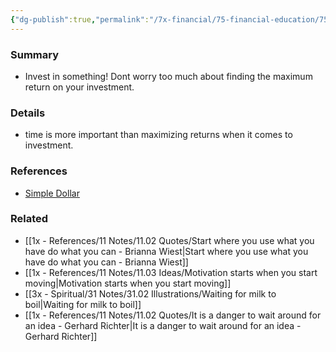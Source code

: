 ```yaml
---
{"dg-publish":true,"permalink":"/7x-financial/75-financial-education/75-01-financial-notes/dont-worry-about-what-you-are-investing-in-just-invest-in-something/","title":"Dont worry about what you are investing in - just invest in something","dgShowBacklinks":false}
---
```



### Summary
- Invest in something! Dont worry too much about finding the maximum return on your investment.

### Details
- time is more important than maximizing returns when it comes to investment.

### References
- [Simple Dollar](https://web.archive.org/web/20110902020254/http://www.thesimpledollar.com/)

### Related
- [[1x - References/11 Notes/11.02 Quotes/Start where you use what you have do what you can - Brianna Wiest\|Start where you use what you have do what you can - Brianna Wiest]]
- [[1x - References/11 Notes/11.03 Ideas/Motivation starts when you start moving\|Motivation starts when you start moving]]
- [[3x - Spiritual/31 Notes/31.02 Illustrations/Waiting for milk to boil\|Waiting for milk to boil]]
- [[1x - References/11 Notes/11.02 Quotes/It is a danger to wait around for an idea - Gerhard Richter\|It is a danger to wait around for an idea - Gerhard Richter]]